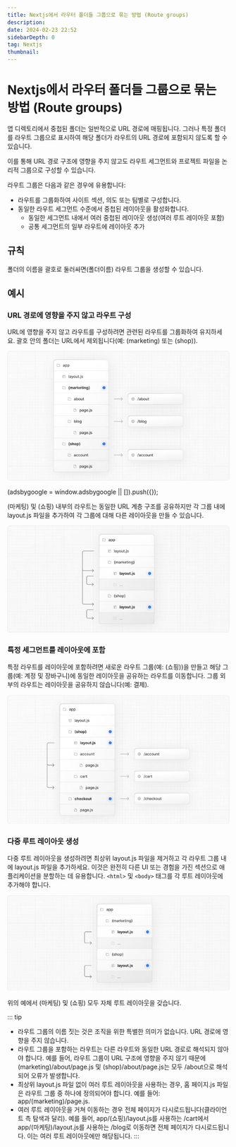 ```yaml
---
title: Nextjs에서 라우터 폴더들 그룹으로 묶는 방법 (Route groups)
description:
date: 2024-02-23 22:52
sidebarDepth: 0
tag: Nextjs
thumbnail:
---
```


# Nextjs에서 라우터 폴더들 그룹으로 묶는 방법 (Route groups)

앱 디렉토리에서 중첩된 폴더는 일반적으로 URL 경로에 매핑됩니다. 그러나 특정 폴더를 라우트 그룹으로 표시하여 해당 폴더가 라우트의 URL 경로에 포함되지 않도록 할 수 있습니다.

이를 통해 URL 경로 구조에 영향을 주지 않고도 라우트 세그먼트와 프로젝트 파일을 논리적 그룹으로 구성할 수 있습니다.

라우트 그룹은 다음과 같은 경우에 유용합니다:

- 라우트를 그룹화하여 사이트 섹션, 의도 또는 팀별로 구성합니다.
- 동일한 라우트 세그먼트 수준에서 중첩된 레이아웃을 활성화합니다.
  - 동일한 세그먼트 내에서 여러 중첩된 레이아웃 생성(여러 루트 레이아웃 포함)
  - 공통 세그먼트의 일부 라우트에 레이아웃 추가

## 규칙

폴더의 이름을 괄호로 둘러싸면(폴더이름) 라우트 그룹을 생성할 수 있습니다.

## 예시

### URL 경로에 영향을 주지 않고 라우트 구성

URL에 영향을 주지 않고 라우트를 구성하려면 관련된 라우트를 그룹화하여 유지하세요. 괄호 안의 폴더는 URL에서 제외됩니다(예: (marketing) 또는 (shop)).

<img src="./img/Route-Groups_0.png" />

<!-- ui-log 수평형 -->

<ins class="adsbygoogle"
     style="display:block"
     data-ad-client="ca-pub-4877378276818686"
     data-ad-slot="9743150776"
     data-ad-format="auto"
     data-full-width-responsive="true"></ins>
<component is="script">
(adsbygoogle = window.adsbygoogle || []).push({});
</component>

(마케팅) 및 (쇼핑) 내부의 라우트는 동일한 URL 계층 구조를 공유하지만 각 그룹 내에 layout.js 파일을 추가하여 각 그룹에 대해 다른 레이아웃을 만들 수 있습니다.

<img src="./img/Route-Groups_1.png" />

### 특정 세그먼트를 레이아웃에 포함

특정 라우트를 레이아웃에 포함하려면 새로운 라우트 그룹(예: (쇼핑))을 만들고 해당 그룹(예: 계정 및 장바구니)에 동일한 레이아웃을 공유하는 라우트를 이동합니다. 그룹 외부의 라우트는 레이아웃을 공유하지 않습니다(예: 결제).

<img src="./img/Route-Groups_2.png" />

### 다중 루트 레이아웃 생성

다중 루트 레이아웃을 생성하려면 최상위 layout.js 파일을 제거하고 각 라우트 그룹 내에 layout.js 파일을 추가하세요. 이것은 완전히 다른 UI 또는 경험을 가진 섹션으로 애플리케이션을 분할하는 데 유용합니다. `<html>` 및 `<body>` 태그를 각 루트 레이아웃에 추가해야 합니다.

<img src="./img/Route-Groups_3.png" />

위의 예에서 (마케팅) 및 (쇼핑) 모두 자체 루트 레이아웃을 갖습니다.

::: tip

- 라우트 그룹의 이름 짓는 것은 조직을 위한 특별한 의미가 없습니다. URL 경로에 영향을 주지 않습니다.
- 라우트 그룹을 포함하는 라우트는 다른 라우트와 동일한 URL 경로로 해석되지 않아야 합니다. 예를 들어, 라우트 그룹이 URL 구조에 영향을 주지 않기 때문에 (marketing)/about/page.js 및 (shop)/about/page.js는 모두 /about으로 해석되어 오류가 발생합니다.
- 최상위 layout.js 파일 없이 여러 루트 레이아웃을 사용하는 경우, 홈 페이지.js 파일은 라우트 그룹 중 하나에 정의되어야 합니다. 예를 들어: app/(marketing)/page.js.
- 여러 루트 레이아웃을 거쳐 이동하는 경우 전체 페이지가 다시로드됩니다(클라이언트 측 탐색과 달리). 예를 들어, app/(쇼핑)/layout.js를 사용하는 /cart에서 app/(마케팅)/layout.js를 사용하는 /blog로 이동하면 전체 페이지가 다시로드됩니다. 이는 여러 루트 레이아웃에만 해당됩니다.
  :::
